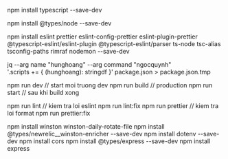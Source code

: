 npm install typescript --save-dev

npm install @types/node --save-dev

npm install eslint prettier eslint-config-prettier eslint-plugin-prettier @typescript-eslint/eslint-plugin @typescript-eslint/parser ts-node tsc-alias tsconfig-paths rimraf nodemon --save-dev

jq --arg name "hunghoang" --arg command "ngocquynh" \
 '.scripts += { (hunghoang): stringdf }' package.json > package.json.tmp

npm run dev // start moi truong dev
npm run build // production
npm run start // sau khi build xong

npm run lint // kiem tra loi eslint
npm run lint:fix
npm run prettier // kiem tra loi format
npm run prettier:fix

npm install winston winston-daily-rotate-file
npm install @types/newrelic\_\_winston-enricher --save-dev
npm install dotenv --save-dev
npm install cors
npm install @types/express --save-dev
npm install express

